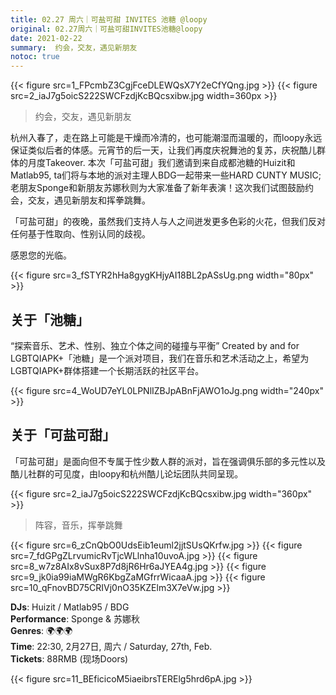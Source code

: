 ```yaml
---
title: 02.27 周六｜可盐可甜 INVITES 池糖 @loopy 
original: 02.27周六｜可盐可甜INVITES池糖@loopy
date: 2021-02-22
summary:  约会，交友，遇见新朋友
notoc: true
---
```


{{< figure src=1_FPcmbZ3CgjFceDLEWQsX7Y2eCfYQng.jpg >}}
{{< figure src=2_iaJ7g5oicS222SWCFzdjKcBQcsxibw.jpg width=360px >}}

> 约会，交友，遇见新朋友

杭州入春了，走在路上可能是干燥而冷清的，也可能潮湿而温暖的，而loopy永远保证类似后者的体感。元宵节的后一天，让我们再度庆祝舞池的复苏，庆祝酷儿群体的月度Takeover. 本次「可盐可甜」我们邀请到来自成都池糖的Huizit和Matlab95, ta们将与本地的派对主理人BDG一起带来一些HARD CUNTY MUSIC; 老朋友Sponge和新朋友苏娜秋则为大家准备了新年表演！这次我们试图鼓励约会，交友，遇见新朋友和挥拳跳舞。

「可盐可甜」的夜晚，虽然我们支持人与人之间迸发更多色彩的火花，但我们反对任何基于性取向、性别认同的歧视。

感恩您的光临。

{{< figure src=3_fSTYR2hHa8gygKHjyAI18BL2pASsUg.png width="80px" >}}

##  关于「池糖」

“探索音乐、艺术、性别、独立个体之间的碰撞与平衡” Created by and for LGBTQIAPK+「池糖」是一个派对项目，我们在音乐和艺术活动之上，希望为LGBTQIAPK+群体搭建一个长期活跃的社区平台。

{{< figure src=4_WoUD7eYL0LPNlIZBJpABnFjAWO1oJg.png width="240px" >}}

##  关于「可盐可甜」

「可盐可甜」是面向但不专属于性少数人群的派对，旨在强调俱乐部的多元性以及酷儿社群的可见度，由loopy和杭州酷儿论坛团队共同呈现。

{{< figure src=2_iaJ7g5oicS222SWCFzdjKcBQcsxibw.jpg width="360px" >}}

>  阵容，音乐，挥拳跳舞 

{{< figure src=6_zCnQbO0UdsEib1euml2jjtSUsQKrfw.jpg >}}
{{< figure src=7_fdGPgZLrvumicRvTjcWLlnha10uvoA.jpg >}}
{{< figure src=8_w7z8AIx8vSux8P7d8jR6Hr6aJYEA4g.jpg >}}
{{< figure src=9_jk0ia99iaMWgR6KbgZaMGfrrWicaaA.jpg >}}
{{< figure src=10_qFnovBD75CRIVj0nO35KZElm3X7eVw.jpg >}}

**DJs**: Huizit / Matlab95 / BDG  
**Performance**: Sponge & 苏娜秋  
**Genres**: 🌍🌍🌍  
**Time**: 22:30, 2月27日, 周六 / Saturday, 27th, Feb.  
**Tickets**: 88RMB (现场Doors)  

{{< figure src=11_BEficicoM5iaeibrsTERElg5hrd6pA.jpg >}}




